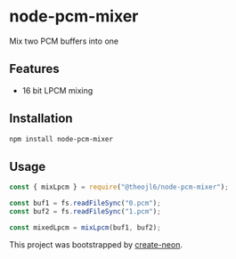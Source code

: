 # node-pcm-mixer
Mix two PCM buffers into one

## Features
* 16 bit LPCM mixing

## Installation
```bash
npm install node-pcm-mixer
```

## Usage
```js
const { mixLpcm } = require("@theojl6/node-pcm-mixer");

const buf1 = fs.readFileSync("0.pcm");
const buf2 = fs.readFileSync("1.pcm");

const mixedLpcm = mixLpcm(buf1, buf2);
```


This project was bootstrapped by [create-neon](https://www.npmjs.com/package/create-neon).

